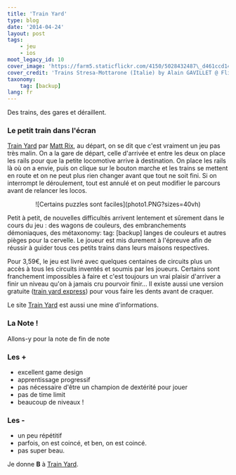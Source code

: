 ```yaml
---
title: 'Train Yard'
type: blog
date: '2014-04-24'
layout: post
tags:
    - jeu
    - ios
moot_legacy_id: 10
cover_image: 'https://farm5.staticflickr.com/4150/5028432487\_d461ccd14c\_b\_d.jpg'
cover_credit: 'Trains Stresa-Mottarone (Italie) by Alain GAVILLET @ Flickr'
taxonomy:
    tag: [backup]
lang: fr
---
```


Des trains, des gares et déraillent.

### Le petit train dans l'écran

[Train Yard](https://itunes.apple.com/fr/app/trainyard/id348719156?mt=8&uo=4) par [Matt Rix](https://twitter.com/MattRix/), au départ, on se dit que c'est vraiment un jeu pas très malin. On a la gare de départ, celle d'arrivée et entre les deux on place les rails pour que la petite locomotive arrive à destination. On place les rails là où on a envie, puis on clique sur le bouton marche et les trains se mettent en route et on ne peut plus rien changer avant que tout ne soit fini. Si on interrompt le déroulement, tout est annulé et on peut modifier le parcours avant de relancer les locos.

<center markdown='1'>
<div markdown="1">
![Certains puzzles sont faciles](photo1.PNG?sizes=40vh)
</div>
</center>

Petit à petit, de nouvelles difficultés arrivent lentement et sûrement dans le cours du jeu : des wagons de couleurs, des embranchements démoniaques, des métaxonomy:
    tag: [backup]
langes de couleurs et autres pièges pour la cervelle. Le joueur est mis durement à l'épreuve afin de réussir à guider tous ces petits trains dans leurs maisons respectives.

Pour 3,59€, le jeu est livré avec quelques centaines de circuits plus un accès à tous les circuits inventés et soumis par les joueurs. Certains sont franchement impossibles à faire et c'est toujours un vrai plaisir d'arriver a finir un niveau qu'on à jamais cru pourvoir finir... Il existe aussi une version gratuite ([train yard express](https://itunes.apple.com/fr/app/trainyard-express/id348724199?mt=8&uo=4)) pour vous faire les dents avant de craquer.

Le site [Train Yard](http://trainyard.ca/) est aussi une mine d'informations.

### La Note !

Allons-y pour la note de fin de note

### Les +

- excellent game design
- apprentissage progressif
- pas nécessaire d'être un champion de dextérité pour jouer
- pas de time limit
- beaucoup de niveaux !

### Les -

- un peu répétitif
- parfois, on est coincé, et ben, on est coincé.
- pas super beau.

Je donne **B** à [Train Yard](https://itunes.apple.com/fr/app/trainyard/id348719156?mt=8&uo=4).
